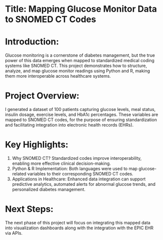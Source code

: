 # Title: Mapping Glucose Monitor Data to SNOMED CT Codes 
 
# Introduction:            
Glucose monitoring is a cornerstone of diabetes management, but the true power of this data emerges when mapped to standardized medical coding systems like SNOMED CT. This project demonstrates how to structure, analyze, and map glucose monitor readings using Python and R, making them more interoperable across healthcare systems.

# Project Overview:
I generated a dataset of 100 patients capturing glucose levels, meal status, insulin dosage, exercise levels, and HbA1c percentages. These variables are mapped to SNOMED CT codes, for the purpose of ensuring standardization and facilitating integration into electronic health records (EHRs).

# Key Highlights:
1) Why SNOMED CT? Standardized codes improve interoperability, enabling more effective clinical decision-making.
2) Python & R Implementation: Both languages were used to map glucose-related variables to their corresponding SNOMED CT codes.
3) Applications in Healthcare: Enhanced data integration can support predictive analytics, automated alerts for abnormal glucose trends, and personalized diabetes management.

# Next Steps:
The next phase of this project will focus on integrating this mapped data into visualization dashboards along with the integration with the EPIC EHR via APIs. 
